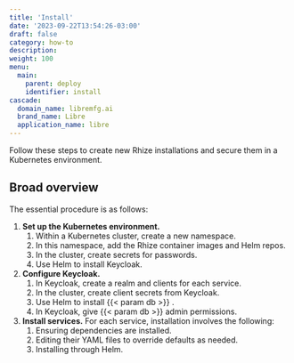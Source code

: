 ```yaml
---
title: 'Install'
date: '2023-09-22T13:54:26-03:00'
draft: false
category: how-to
description:
weight: 100
menu:
  main:
    parent: deploy
    identifier: install
cascade:
  domain_name: libremfg.ai
  brand_name: Libre
  application_name: libre
---
```


Follow these steps to create new Rhize installations and secure them in a Kubernetes environment.

## Broad overview

The essential procedure is as follows:

1. **Set up the Kubernetes environment.**
    1. Within a Kubernetes cluster, create a new namespace.
    1. In this namespace, add the Rhize container images and Helm repos.
    1. In the cluster, create secrets for passwords.
    1. Use Helm to install Keycloak.
1. **Configure Keycloak.**
    1. In Keycloak, create a realm and clients for each service.
    1. In the cluster, create client secrets from Keycloak.
    1. Use Helm to install {{< param db >}} .
    1. In Keycloak, give {{< param db >}} admin permissions.
1. **Install services.** For each service, installation involves the following:
    1. Ensuring dependencies are installed.
    1. Editing their YAML files to override defaults as needed.
    1. Installing through Helm.
  
